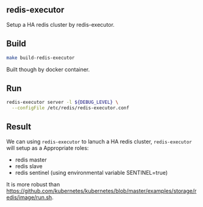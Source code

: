 ## redis-executor
Setup a HA redis cluster by redis-executor.
## Build
```sh
make build-redis-executor
```
Built though by docker container.
## Run
```sh
redis-executor server -l ${DEBUG_LEVEL} \
  --configFile /etc/redis/redis-executor.conf
```
## Result
We can using `redis-executor` to lanuch a HA redis cluster, `redis-executor` will setup as a Appropriate roles:

- redis master
- redis slave
- redis sentinel (using environmental variable SENTINEL=true)

It is more robust than https://github.com/kubernetes/kubernetes/blob/master/examples/storage/redis/image/run.sh.
